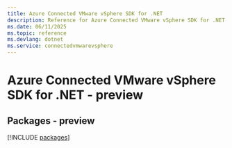 ```yaml
---
title: Azure Connected VMware vSphere SDK for .NET
description: Reference for Azure Connected VMware vSphere SDK for .NET
ms.date: 06/11/2025
ms.topic: reference
ms.devlang: dotnet
ms.service: connectedvmwarevsphere
---
```

# Azure Connected VMware vSphere SDK for .NET - preview
## Packages - preview
[!INCLUDE [packages](connected-vmware-vsphere-index.md)]